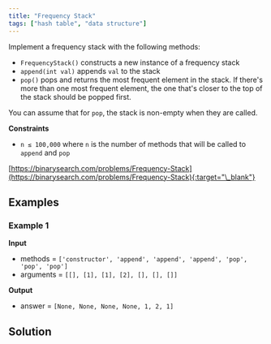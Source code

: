 ```yaml
---
title: "Frequency Stack"
tags: ["hash table", "data structure"]
---
```


Implement a frequency stack with the following methods:

- `FrequencyStack()` constructs a new instance of a frequency stack
- `append(int val)` appends `val` to the stack
- `pop()` pops and returns the most frequent element in the stack. If there's more than one most frequent element, the one that's closer to the top of the stack should be popped first.

You can assume that for `pop`, the stack is non-empty when they are called.

**Constraints**

- `n ≤ 100,000` where `n` is the number of methods that will be called to `append` and `pop`

[https://binarysearch.com/problems/Frequency-Stack](https://binarysearch.com/problems/Frequency-Stack){:target="\_blank"}

## Examples

### Example 1

**Input**

- methods = `['constructor', 'append', 'append', 'append', 'pop', 'pop', 'pop']`
- arguments = `[[], [1], [1], [2], [], [], []]`

**Output**

- answer = `[None, None, None, None, 1, 2, 1]`

## Solution

<script src="https://gist.github.com/yaeba/16da7be5123724fcf6eccc25581cef5a.js?file=Frequency-Stack.py"></script>
